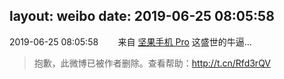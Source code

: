 layout: weibo
date: 2019-06-25 08:05:58
---
<meta name="referrer" content="no-referrer" />

2019-06-25 08:05:58  &nbsp;&nbsp;&nbsp;&nbsp;&nbsp;&nbsp; 来自 <a href="http://app.weibo.com/t/feed/Z4AgP" rel="nofollow">坚果手机 Pro</a>
这盛世的牛逼…
>  抱歉，此微博已被作者删除。查看帮助：http://t.cn/Rfd3rQV
